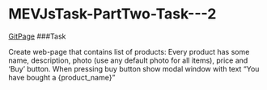 # MEVJsTask-PartTwo-Task---2

[GitPage](http://dedn.github.io/mevtask2/)
###Task

Create web-page that contains list of products: Every product has some name, description, photo (use any default photo for all items), price and ‘Buy’ button. When pressing buy button show modal window with text “You have bought a {product_name}”
